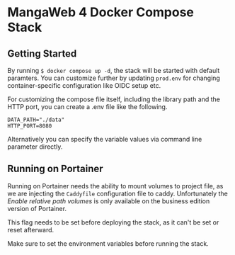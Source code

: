# MangaWeb 4 Docker Compose Stack

## Getting Started

By running `$ docker compose up -d`, the stack will be started with default paramters. You can customize further by updating `prod.env` for changing container-specific configuration like OIDC setup etc.

For customizing the compose file itself, including the library path and the HTTP port, you can create a .env file like the following.

```env
DATA_PATH="./data"
HTTP_PORT=8080
```

Alternatively you can specify the variable values via command line parameter directly.

## Running on Portainer

Running on Portainer needs the ability to mount volumes to project file, as we are injecting the `Caddyfile` configuration file to caddy. Unfortunately the *Enable relative path volumes* is only available on the business edition version of Portainer.

This flag needs to be set before deploying the stack, as it can't be set or reset afterward.

Make sure to set the environment variables before running the stack.
